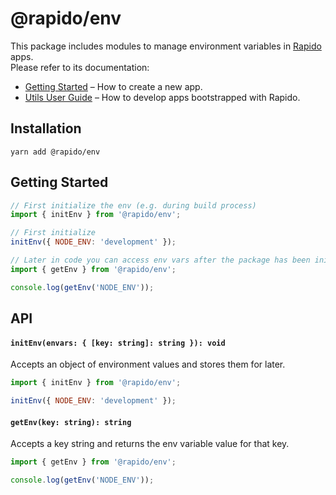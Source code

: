 # @rapido/env

This package includes modules to manage environment variables in [Rapido](https://github.com/rapidojs/rapido) apps.<br>
Please refer to its documentation:

- [Getting Started](https://rapidojs.dev/docs/getting-started) – How to create a new app.
- [Utils User Guide](https://rapidojs.dev/) – How to develop apps bootstrapped with Rapido.

## Installation

```
yarn add @rapido/env
```

## Getting Started

```js
// First initialize the env (e.g. during build process)
import { initEnv } from '@rapido/env';

// First initialize
initEnv({ NODE_ENV: 'development' });
```

```jsx
// Later in code you can access env vars after the package has been initialized
import { getEnv } from '@rapido/env';

console.log(getEnv('NODE_ENV'));
```

## API

#### `initEnv(envars: { [key: string]: string }): void`

Accepts an object of environment values and stores them for later.

```js
import { initEnv } from '@rapido/env';

initEnv({ NODE_ENV: 'development' });
```

#### `getEnv(key: string): string`

Accepts a key string and returns the env variable value for that key.

```js
import { getEnv } from '@rapido/env';

console.log(getEnv('NODE_ENV'));
```
